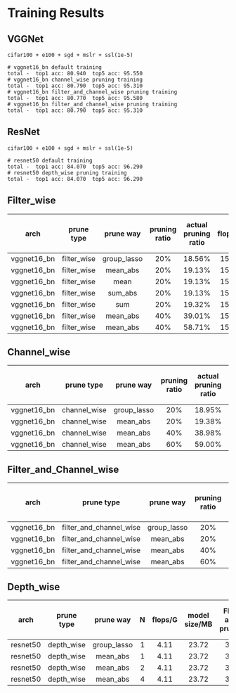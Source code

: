
# Training Results

## VGGNet

`cifar100 + e100 + sgd + mslr + ssl(1e-5)`

```
# vggnet16_bn default training
total -  top1 acc: 80.940  top5 acc: 95.550
# vggnet16_bn channel_wise pruning training
total -  top1 acc: 80.790  top5 acc: 95.310
# vggnet16_bn filter_and_channel_wise pruning training
total -  top1 acc: 80.770  top5 acc: 95.580
# vggnet16_bn filter_and_channel_wise pruning training
total -  top1 acc: 80.790  top5 acc: 95.310
```

## ResNet

`cifar100 + e100 + sgd + mslr + ssl(1e-5)`

```
# resnet50 default training
total -  top1 acc: 84.070  top5 acc: 96.290
# resnet50 depth_wise pruning training
total -  top1 acc: 84.070  top5 acc: 96.290
```

## Filter_wise

|     arch    |  prune type |  prune way  | pruning ratio | actual pruning ratio | flops/G | model size/MB | Flops after pruning | Model size after pruning |  top1  |  top5  |
|:-----------:|:-----------:|:-----------:|:-------------:|:--------------------:|:-------:|:-------------:|:-------------------:|:------------------------:|:------:|:------:|
| vggnet16_bn | filter_wise | group_lasso |      20%      |        18.56%        |  15.51  |     134.68    |         7.67        |          130.88          | 80.810 | 95.090 |
| vggnet16_bn | filter_wise |   mean_abs  |      20%      |        19.13%        |  15.51  |     134.68    |         9.20        |          129.51          | 80.470 | 94.940 |
| vggnet16_bn | filter_wise |     mean    |      20%      |        19.13%        |  15.51  |     134.68    |        10.92        |           69.38          | 79.650 | 94.800 |
| vggnet16_bn | filter_wise |   sum_abs   |      20%      |        19.13%        |  15.51  |     134.68    |         6.75        |          132.22          | 79.440 | 94.880 |
| vggnet16_bn | filter_wise |     sum     |      20%      |        19.32%        |  15.51  |     134.68    |        13.85        |           55.88          | 79.580 | 95.100 |
| vggnet16_bn | filter_wise |   mean_abs  |      40%      |        39.01%        |  15.51  |     134.68    |         6.42        |          112.47          | 78.900 | 94.470 |
| vggnet16_bn | filter_wise |   mean_abs  |      40%      |        58.71%        |  15.51  |     134.68    |         4.60        |           74.06          | 75.880 | 93.090 |

## Channel_wise

|     arch    |  prune type  |  prune way  | pruning ratio | actual pruning ratio | flops/G | model size/MB | Flops after pruning | Model size after pruning |  top1  |  top5  |
|:-----------:|:------------:|:-----------:|:-------------:|:--------------------:|:-------:|:-------------:|:-------------------:|:------------------------:|:------:|:------:|
| vggnet16_bn | channel_wise | group_lasso |      20%      |        18.95%        |  15.51  |     134.68    |         8.21        |          131.26          | 80.800 | 95.070 |
| vggnet16_bn | channel_wise |   mean_abs  |      20%      |        19.38%        |  15.51  |     134.68    |         9.57        |          130.53          | 80.660 | 95.280 |
| vggnet16_bn | channel_wise |   mean_abs  |      40%      |        38.98%        |  15.51  |     134.68    |         6.15        |          126.91          | 79.900 | 94.910 |
| vggnet16_bn | channel_wise |   mean_abs  |      60%      |        59.00%        |  15.51  |     134.68    |         4.11        |          123.30          | 78.620 | 94.480 |

## Filter_and_Channel_wise

|     arch    |        prune type       |  prune way  | pruning ratio | actual pruning ratio | flops/G | model size/MB | Flops after pruning | Model size after pruning |  top1  |  top5  |
|:-----------:|:-----------------------:|:-----------:|:-------------:|:--------------------:|:-------:|:-------------:|:-------------------:|:------------------------:|:------:|:------:|
| vggnet16_bn | filter_and_channel_wise | group_lasso |      20%      |        13.91%        |  15.51  |     134.68    |         9.56        |          131.94          |  80.53 | 95.320 |
| vggnet16_bn | filter_and_channel_wise |   mean_abs  |      20%      |        11.29%        |  15.51  |     134.68    |        11.36        |          131.84          | 80.720 | 95.130 |
| vggnet16_bn | filter_and_channel_wise |   mean_abs  |      40%      |        22.98%        |  15.51  |     134.68    |         8.98        |          128.81          | 80.040 | 95.180 |
| vggnet16_bn | filter_and_channel_wise |   mean_abs  |      60%      |        35.07%        |  15.51  |     134.68    |         7.45        |          125.67          | 79.570 | 94.920 |

## Depth_wise

|   arch   | prune type |  prune way  | N | flops/G | model size/MB | Flops after pruning | Model size after pruning |  top1  |  top5  |
|:--------:|:----------:|:-----------:|:-:|:-------:|:-------------:|:-------------------:|:------------------------:|:------:|:------:|
| resnet50 | depth_wise | group_lasso | 1 |   4.11  |     23.72     |         3.89        |           23.64          | 83.610 | 95.970 |
| resnet50 | depth_wise |   mean_abs  | 1 |   4.11  |     23.72     |         3.89        |           19.25          | 83.630 | 96.090 |
| resnet50 | depth_wise |   mean_abs  | 2 |   4.11  |     23.72     |         3.67        |           14.79          | 82.990 | 95.710 |
| resnet50 | depth_wise |   mean_abs  | 4 |   4.11  |     23.72     |         3.23        |           13.39          | 82.280 | 95.400 |